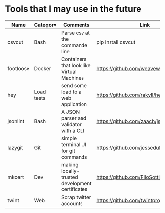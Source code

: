 # Tools that I may use in the future

| Name      | Category   | Comments                                        | Link                                     |
|-----------|:-----------|-------------------------------------------------|------------------------------------------|
| csvcut    | Bash       | Parse csv at the commande line                  | pip install csvcut                       |
| footloose | Docker     | Containers that look like Virtual Machines      | https://github.com/weaveworks/footloose  |
| hey       | Load tests | send some load to a web application             | https://github.com/rakyll/hey            |
| jsonlint  | Bash       | A JSON parser and validator with a CLI          | https://github.com/zaach/jsonlint        |
| lazygit   | Git        | simple terminal UI for git commands             | https://github.com/jesseduffield/lazygit |
| mkcert    | Dev        | making locally-trusted development certificates | https://github.com/FiloSottile/mkcert    |
| twint     | Web        | Scrap twitter accounts                          | https://github.com/twintproject/twint    |

